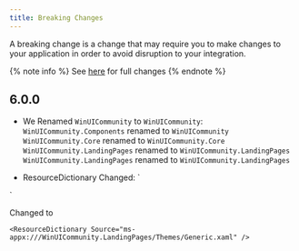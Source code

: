 ```yaml
---
title: Breaking Changes
---
```


A breaking change is a change that may require you to make changes to your application in order to avoid disruption to your integration.

{% note info %}
See [here](https://github.com/WinUICommunity/WinUICommunity/releases) for full changes
{% endnote %}

## 6.0.0
- We Renamed `WinUICommunity` to `WinUICommunity`:
`WinUICommunity.Components` renamed to `WinUICommunity`
`WinUICommunity.Core` renamed to `WinUICommunity.Core`
`WinUICommunity.LandingPages` renamed to `WinUICommunity.LandingPages`
`WinUICommunity.LandingPages` renamed to `WinUICommunity.LandingPages`

- ResourceDictionary Changed:
`
<ResourceDictionary Source="ms-appx:///WinUICommunity.LandingPages/Themes/Generic.xaml" />
`

Changed to

`
<ResourceDictionary Source="ms-appx:///WinUICommunity.LandingPages/Themes/Generic.xaml" />
`
